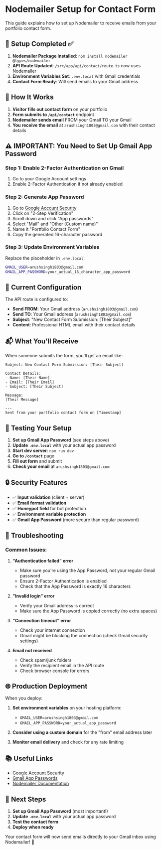 # Nodemailer Setup for Contact Form

This guide explains how to set up Nodemailer to receive emails from your portfolio contact form.

## 🚀 **Setup Completed ✅**

1. **Nodemailer Package Installed**: `npm install nodemailer @types/nodemailer`
2. **API Route Updated**: `/src/app/api/contact/route.ts` now uses Nodemailer
3. **Environment Variables Set**: `.env.local` with Gmail credentials
4. **Contact Form Ready**: Will send emails to your Gmail address

## 📧 **How It Works**

1. **Visitor fills out contact form** on your portfolio
2. **Form submits to `/api/contact`** endpoint
3. **Nodemailer sends email** FROM your Gmail TO your Gmail
4. **You receive the email** at `arushsingh1803@gmail.com` with their contact details

## ⚠️ **IMPORTANT: You Need to Set Up Gmail App Password**

### Step 1: Enable 2-Factor Authentication on Gmail
1. Go to your Google Account settings
2. Enable 2-Factor Authentication if not already enabled

### Step 2: Generate App Password
1. Go to [Google Account Security](https://myaccount.google.com/security)
2. Click on "2-Step Verification"
3. Scroll down and click "App passwords"
4. Select "Mail" and "Other (Custom name)"
5. Name it "Portfolio Contact Form"
6. Copy the generated 16-character password

### Step 3: Update Environment Variables
Replace the placeholder in `.env.local`:

```bash
GMAIL_USER=arushsingh1803@gmail.com
GMAIL_APP_PASSWORD=your_actual_16_character_app_password
```

## 🔧 **Current Configuration**

The API route is configured to:
- **Send FROM**: Your Gmail address (`arushsingh1803@gmail.com`)
- **Send TO**: Your Gmail address (`arushsingh1803@gmail.com`)
- **Subject**: "New Contact Form Submission: [Their Subject]"
- **Content**: Professional HTML email with their contact details

## 📬 **What You'll Receive**

When someone submits the form, you'll get an email like:

```
Subject: New Contact Form Submission: [Their Subject]

Contact Details:
- Name: [Their Name]
- Email: [Their Email]
- Subject: [Their Subject]

Message:
[Their Message]

---
Sent from your portfolio contact form on [Timestamp]
```

## 🧪 **Testing Your Setup**

1. **Set up Gmail App Password** (see steps above)
2. **Update `.env.local`** with your actual app password
3. **Start dev server**: `npm run dev`
4. **Go to `/contact`** page
5. **Fill out form** and submit
6. **Check your email** at `arushsingh1803@gmail.com`

## 🔒 **Security Features**

- ✅ **Input validation** (client + server)
- ✅ **Email format validation**
- ✅ **Honeypot field** for bot protection
- ✅ **Environment variable protection**
- ✅ **Gmail App Password** (more secure than regular password)

## 🚨 **Troubleshooting**

### Common Issues:

1. **"Authentication failed" error**
   - Make sure you're using the App Password, not your regular Gmail password
   - Ensure 2-Factor Authentication is enabled
   - Check that the App Password is exactly 16 characters

2. **"Invalid login" error**
   - Verify your Gmail address is correct
   - Make sure the App Password is copied correctly (no extra spaces)

3. **"Connection timeout" error**
   - Check your internet connection
   - Gmail might be blocking the connection (check Gmail security settings)

4. **Email not received**
   - Check spam/junk folders
   - Verify the recipient email in the API route
   - Check browser console for errors

## 🌐 **Production Deployment**

When you deploy:
1. **Set environment variables** on your hosting platform:
   - `GMAIL_USER=arushsingh1803@gmail.com`
   - `GMAIL_APP_PASSWORD=your_actual_app_password`

2. **Consider using a custom domain** for the "from" email address later

3. **Monitor email delivery** and check for any rate limiting

## 📚 **Useful Links**

- [Google Account Security](https://myaccount.google.com/security)
- [Gmail App Passwords](https://support.google.com/accounts/answer/185833)
- [Nodemailer Documentation](https://nodemailer.com/)

## 🎯 **Next Steps**

1. **Set up Gmail App Password** (most important!)
2. **Update `.env.local`** with your actual app password
3. **Test the contact form**
4. **Deploy when ready**

Your contact form will now send emails directly to your Gmail inbox using Nodemailer! 🎉
